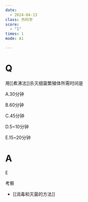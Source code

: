 ```yaml
---
date:
  - 2024-04-13
class: 外科学
score:
  - "1"
times: 1
mode: A1

---
```



# Q
用[[煮沸法]]杀灭细菌繁殖体所需时间是

A.30分钟

B.60分钟

C.45分钟

D.5~10分钟

E.15~20分钟


# A

E

考察
- [[消毒和灭菌的方法]]